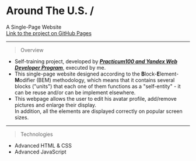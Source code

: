 # Around The U.S. /
A Single-Page Website  
[Link to the project on GitHub Pages](https://idoslivko.github.io/web_project_4/)

---   

> Overview
* Self-training project, developed by _**[Practicum100 and Yandex Web Developer Program](https://practicum.yandex.com/)**_, executed by me.  
* This single-page website designed according to the **B**lock-**E**lement-**M**odifier (BEM) methodology, which means that it contains several blocks ("units") that each one of them functions as a "self-entity" - it can be reuse and/or can be implement elsewhere.
* This webpage allows the user to edit his avatar profile, add/remove pictures and enlarge their display.  
In addition, all the elements are displayed correctly on popular screen sizes.  

---
> Technologies
* Advanced HTML & CSS
* Advanced JavaScript
